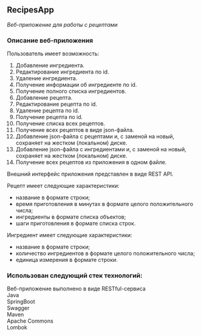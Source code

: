 ## RecipesApp

*Веб-приложение для работы с рецептами*

### **Описание веб-приложения**

Пользователь имеет возможность:

1. Добавление ингредиента.
2. Редактирование ингредиента по id.
3. Удаление ингредиента.
4. Получение информации об ингредиенте по id.
5. Получение полного списка ингредиентов.
6. Добавление рецепта.
7. Редактирование рецепта по id.
8. Удаление рецепта по id.
9. Получение рецепта по id.
10. Получение списка всех рецептов.
11. Получение всех рецептов в виде json-файла. 
12. Добавление json-файла с рецептами и, с заменой на новый, сохраняет на жестком (локальном) диске. 
13. Добавление json-файла с ингредиентами и, с заменой на новый, сохраняет на жестком (локальном) диске.
14. Получение всех рецептов из приложения в одном файле.

Внешний интерфейс приложения представлен в виде REST API.

Рецепт имеет следующие характеристики: 

- название в формате строки;
- время приготовления в минутах в формате целого положительного числа;
- ингредиенты в формате списка объектов;
- шаги приготовления в формате списка строк.

Ингредиент имеет следующие характеристики: 

- название в формате строки;
- количество ингредиентов в формате целого положительного числа;
- единица измерения в формате строки.

### Использован следующий стек технологий:

Веб-приложение выполнено в виде RESTful-сервиса\
Java\
SpringBoot\
Swagger\
Maven\
Apache Commons\
Lombok
